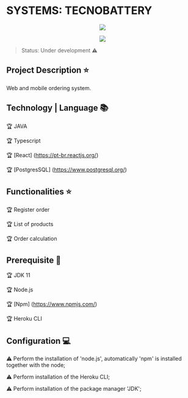# SYSTEMS: TECNOBATTERY
<p align="center">
  <img src="https://github.com/nando-cezar/repository-img/blob/master/frontend_tecnobattery.jpg">
</p>
<p align="center">
  <img src="https://github.com/nando-cezar/repository-img/blob/master/frontend_tecnobattery (1).jpg">
</p>

> Status: Under development :warning:

## Project Description :star:

Web and mobile ordering system.

## Technology | Language :books:

:trophy: JAVA

:trophy: Typescript

:trophy: [React] (https://pt-br.reactjs.org/)

:trophy: [PostgresSQL] (https://www.postgresql.org/)

## Functionalities :star:

:trophy: Register order

:trophy: List of products

:trophy: Order calculation
 
 ## Prerequisite :memo:
 
:trophy: JDK 11
 
:trophy: Node.js

:trophy: [Npm] (https://www.npmjs.com/)

:trophy: Heroku CLI

## Configuration :computer:

:warning: Perform the installation of 'node.js', automatically 'npm' is installed together with the node;

:warning: Perform installation of the Heroku CLI;

:warning: Perform installation of the package manager 'JDK';
